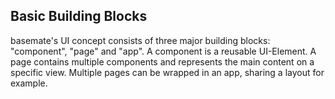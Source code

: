 ## Basic Building Blocks

basemate's UI concept consists of three major building blocks: "component", "page" and "app".
A component is a reusable UI-Element. A page contains multiple components
and represents the main content on a specific view. Multiple
pages can be wrapped in an app, sharing a layout for example.
